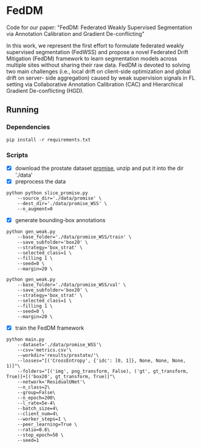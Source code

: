 # FedDM

Code for our paper: "FedDM: Federated Weakly Supervised Segmentation via Annotation Calibration and Gradient De-conflicting"

In this work, we represent the first effort to formulate federated weakly supervised segmentation (FedWSS) and propose a novel Federated Drift Mitigation (FedDM) framework to learn segmentation models across multiple sites without sharing their raw data. FedDM is devoted to solving two main challenges (i.e., local drift on client-side optimization and global drift on server- side aggregation) caused by weak supervision signals in FL setting via Collaborative Annotation Calibration (CAC) and Hierarchical Gradient De-conflicting (HGD).

## Running
### Dependencies
```
pip install -r requirements.txt
```
### Scripts

- [x] download the prostate dataset [promise](https://promise12.grand-challenge.org/), unzip and put it into the dir './data'
- [x] preprocess the data 
```
python python slice_promise.py 
    --source_dir='./data/promise' \
    --dest_dir='./data/promise_WSS' \
    --n_augment=0
```
- [x] generate bounding-box annotations
```
python gen_weak.py 
    --base_folder='./data/promise_WSS/train' \
    --save_subfolder='box20' \
    --strategy='box_strat' \
    --selected_class=1 \
    --filling 1 \
    --seed=0 \
    --margin=20 \
```
```
python gen_weak.py 
    --base_folder='./data/promise_WSS/val' \
    --save_subfolder='box20' \
    --strategy='box_strat' \
    --selected_class=1 \
    --filling 1 \
    --seed=0 \
    --margin=20 \
```
- [x] train the FedDM framework
```
python main.py 
    --dataset='./data/promise_WSS'\
    --csv='metrics.csv'\
    --workdir='results/prostate/'\
    --losses="[('CrossEntropy', {'idc': [0, 1]}, None, None, None, 1)]"\
    --folders="[('img', png_transform, False), ('gt', gt_transform, True)]+[('box20', gt_transform, True)]"\
    --network='ResidualUNet'\
    --n_class=2\
    --group=False\
    --n_epoch=200\
    --l_rate=5e-4\
    --batch_size=4\
    --client_num=4\
    --worker_steps=1 \
    --peer_learning=True \
    --ratio=0.6\
    --stop_epoch=50 \
    --seed=1
```


